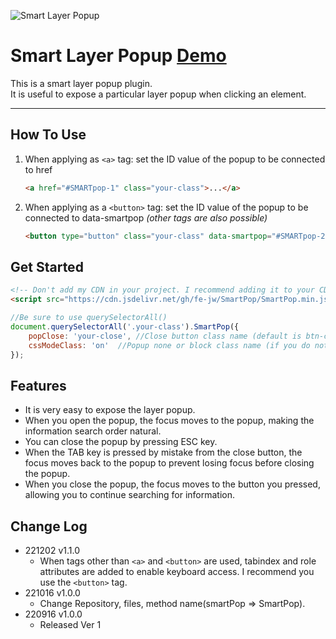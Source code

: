![Smart Layer Popup](https://fe-jw.github.io/SmartPop/img/SP_logo.jpg)

# **Smart Layer Popup [Demo](https://fe-jw.github.io/SmartPop)**

This is a smart layer popup plugin.  
It is useful to expose a particular layer popup when clicking an element.

---

## **How To Use**

1. When applying as `<a>` tag: set the ID value of the popup to be connected to href
	```html
	<a href="#SMARTpop-1" class="your-class">...</a>
	```

2. When applying as a `<button>` tag: set the ID value of the popup to be connected to data-smartpop _(other tags are also possible)_
	```html
	<button type="button" class="your-class" data-smartpop="#SMARTpop-2">...</button>
	```

## **Get Started**

```html
<!-- Don't add my CDN in your project. I recommend adding it to your CDN -->
<script src="https://cdn.jsdelivr.net/gh/fe-jw/SmartPop/SmartPop.min.js"></script>
```

```javascript
//Be sure to use querySelectorAll()
document.querySelectorAll('.your-class').SmartPop({
	popClose: 'your-close',	//Close button class name (default is btn-close)
	cssModeClass: 'on'	//Popup none or block class name (if you do not write down the option, handle none/block with style property)
});
```

## **Features**
* It is very easy to expose the layer popup.
* When you open the popup, the focus moves to the popup, making the information search order natural.
* You can close the popup by pressing ESC key.
* When the TAB key is pressed by mistake from the close button, the focus moves back to the popup to prevent losing focus before closing the popup.
* When you close the popup, the focus moves to the button you pressed, allowing you to continue searching for information.

## **Change Log**
* 221202 v1.1.0
	* When tags other than `<a>` and `<button>` are used, tabindex and role attributes are added to enable keyboard access. I recommend you use the `<button>` tag.
* 221016 v1.0.0
	* Change Repository, files, method name(smartPop => SmartPop).
* 220916 v1.0.0
	* Released Ver 1
